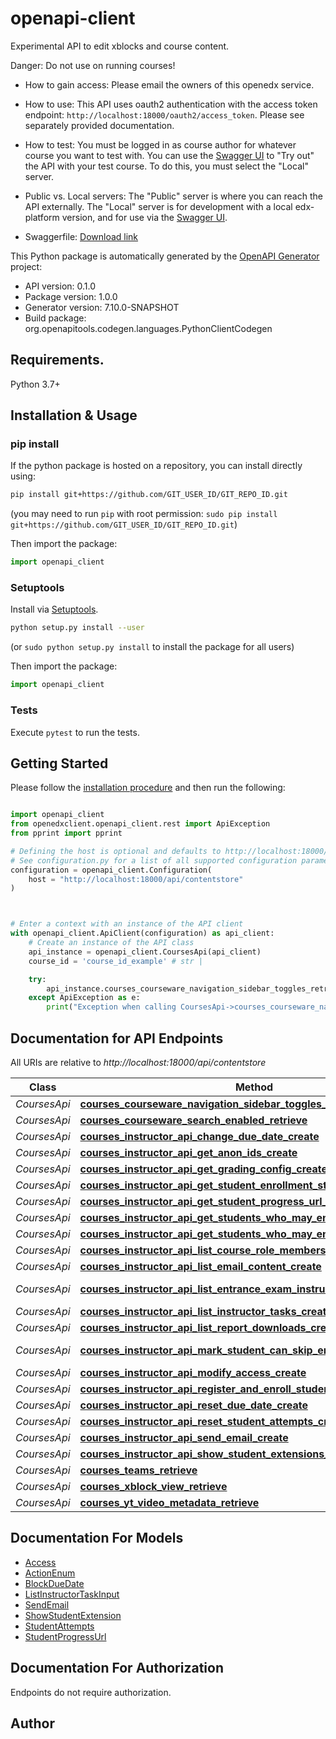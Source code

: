 # openapi-client
Experimental API to edit xblocks and course content.
    

Danger: Do not use on running courses!
    

 - How to gain access: Please email the owners of this openedx service.
    
 - How to use: This API uses oauth2 authentication with the
    access token endpoint: `http://localhost:18000/oauth2/access_token`.
    Please see separately provided documentation.
    
 - How to test: You must be logged in as course author for whatever course you want to test with.
    You can use the [Swagger UI](https://localhost:18000/authoring-api/ui/) to \"Try out\" the API with your test course. To do this, you must select the \"Local\" server.
    
 - Public vs. Local servers: The \"Public\" server is where you can reach the API externally. The \"Local\" server is
    for development with a local edx-platform version,  and for use via the [Swagger UI](https://localhost:18010/authoring-api/ui/).
    
 - Swaggerfile: [Download link](https://localhost:18000/authoring-api/schema/)

This Python package is automatically generated by the [OpenAPI Generator](https://openapi-generator.tech) project:

- API version: 0.1.0
- Package version: 1.0.0
- Generator version: 7.10.0-SNAPSHOT
- Build package: org.openapitools.codegen.languages.PythonClientCodegen

## Requirements.

Python 3.7+

## Installation & Usage
### pip install

If the python package is hosted on a repository, you can install directly using:

```sh
pip install git+https://github.com/GIT_USER_ID/GIT_REPO_ID.git
```
(you may need to run `pip` with root permission: `sudo pip install git+https://github.com/GIT_USER_ID/GIT_REPO_ID.git`)

Then import the package:
```python
import openapi_client
```

### Setuptools

Install via [Setuptools](http://pypi.python.org/pypi/setuptools).

```sh
python setup.py install --user
```
(or `sudo python setup.py install` to install the package for all users)

Then import the package:
```python
import openapi_client
```

### Tests

Execute `pytest` to run the tests.

## Getting Started

Please follow the [installation procedure](#installation--usage) and then run the following:

```python

import openapi_client
from openedxclient.openapi_client.rest import ApiException
from pprint import pprint

# Defining the host is optional and defaults to http://localhost:18000/api/contentstore
# See configuration.py for a list of all supported configuration parameters.
configuration = openapi_client.Configuration(
    host = "http://localhost:18000/api/contentstore"
)



# Enter a context with an instance of the API client
with openapi_client.ApiClient(configuration) as api_client:
    # Create an instance of the API class
    api_instance = openapi_client.CoursesApi(api_client)
    course_id = 'course_id_example' # str | 

    try:
        api_instance.courses_courseware_navigation_sidebar_toggles_retrieve(course_id)
    except ApiException as e:
        print("Exception when calling CoursesApi->courses_courseware_navigation_sidebar_toggles_retrieve: %s\n" % e)

```

## Documentation for API Endpoints

All URIs are relative to *http://localhost:18000/api/contentstore*

Class | Method | HTTP request | Description
------------ | ------------- | ------------- | -------------
*CoursesApi* | [**courses_courseware_navigation_sidebar_toggles_retrieve**](docs/CoursesApi.md#courses_courseware_navigation_sidebar_toggles_retrieve) | **GET** /courses/{course_id}/courseware-navigation-sidebar/toggles/ | 
*CoursesApi* | [**courses_courseware_search_enabled_retrieve**](docs/CoursesApi.md#courses_courseware_search_enabled_retrieve) | **GET** /courses/{course_id}/courseware-search/enabled/ | 
*CoursesApi* | [**courses_instructor_api_change_due_date_create**](docs/CoursesApi.md#courses_instructor_api_change_due_date_create) | **POST** /courses/{course_id}/instructor/api/change_due_date | 
*CoursesApi* | [**courses_instructor_api_get_anon_ids_create**](docs/CoursesApi.md#courses_instructor_api_get_anon_ids_create) | **POST** /courses/{course_id}/instructor/api/get_anon_ids | 
*CoursesApi* | [**courses_instructor_api_get_grading_config_create**](docs/CoursesApi.md#courses_instructor_api_get_grading_config_create) | **POST** /courses/{course_id}/instructor/api/get_grading_config | 
*CoursesApi* | [**courses_instructor_api_get_student_enrollment_status_create**](docs/CoursesApi.md#courses_instructor_api_get_student_enrollment_status_create) | **POST** /courses/{course_id}/instructor/api/get_student_enrollment_status | 
*CoursesApi* | [**courses_instructor_api_get_student_progress_url_create**](docs/CoursesApi.md#courses_instructor_api_get_student_progress_url_create) | **POST** /courses/{course_id}/instructor/api/get_student_progress_url | 
*CoursesApi* | [**courses_instructor_api_get_students_who_may_enroll_create**](docs/CoursesApi.md#courses_instructor_api_get_students_who_may_enroll_create) | **POST** /courses/{course_id}/instructor/api/get_students_who_may_enroll | 
*CoursesApi* | [**courses_instructor_api_get_students_who_may_enroll_retrieve**](docs/CoursesApi.md#courses_instructor_api_get_students_who_may_enroll_retrieve) | **GET** /courses/{course_id}/instructor/api/get_students_who_may_enroll | 
*CoursesApi* | [**courses_instructor_api_list_course_role_members_create**](docs/CoursesApi.md#courses_instructor_api_list_course_role_members_create) | **POST** /courses/{course_id}/instructor/api/list_course_role_members | 
*CoursesApi* | [**courses_instructor_api_list_email_content_create**](docs/CoursesApi.md#courses_instructor_api_list_email_content_create) | **POST** /courses/{course_id}/instructor/api/list_email_content | 
*CoursesApi* | [**courses_instructor_api_list_entrance_exam_instructor_tasks_create**](docs/CoursesApi.md#courses_instructor_api_list_entrance_exam_instructor_tasks_create) | **POST** /courses/{course_id}/instructor/api/list_entrance_exam_instructor_tasks | 
*CoursesApi* | [**courses_instructor_api_list_instructor_tasks_create**](docs/CoursesApi.md#courses_instructor_api_list_instructor_tasks_create) | **POST** /courses/{course_id}/instructor/api/list_instructor_tasks | 
*CoursesApi* | [**courses_instructor_api_list_report_downloads_create**](docs/CoursesApi.md#courses_instructor_api_list_report_downloads_create) | **POST** /courses/{course_id}/instructor/api/list_report_downloads | 
*CoursesApi* | [**courses_instructor_api_mark_student_can_skip_entrance_exam_create**](docs/CoursesApi.md#courses_instructor_api_mark_student_can_skip_entrance_exam_create) | **POST** /courses/{course_id}/instructor/api/mark_student_can_skip_entrance_exam | 
*CoursesApi* | [**courses_instructor_api_modify_access_create**](docs/CoursesApi.md#courses_instructor_api_modify_access_create) | **POST** /courses/{course_id}/instructor/api/modify_access | 
*CoursesApi* | [**courses_instructor_api_register_and_enroll_students_create**](docs/CoursesApi.md#courses_instructor_api_register_and_enroll_students_create) | **POST** /courses/{course_id}/instructor/api/register_and_enroll_students | 
*CoursesApi* | [**courses_instructor_api_reset_due_date_create**](docs/CoursesApi.md#courses_instructor_api_reset_due_date_create) | **POST** /courses/{course_id}/instructor/api/reset_due_date | 
*CoursesApi* | [**courses_instructor_api_reset_student_attempts_create**](docs/CoursesApi.md#courses_instructor_api_reset_student_attempts_create) | **POST** /courses/{course_id}/instructor/api/reset_student_attempts | 
*CoursesApi* | [**courses_instructor_api_send_email_create**](docs/CoursesApi.md#courses_instructor_api_send_email_create) | **POST** /courses/{course_id}/instructor/api/send_email | 
*CoursesApi* | [**courses_instructor_api_show_student_extensions_create**](docs/CoursesApi.md#courses_instructor_api_show_student_extensions_create) | **POST** /courses/{course_id}/instructor/api/show_student_extensions | 
*CoursesApi* | [**courses_teams_retrieve**](docs/CoursesApi.md#courses_teams_retrieve) | **GET** /courses/{course_id}/teams/ | 
*CoursesApi* | [**courses_xblock_view_retrieve**](docs/CoursesApi.md#courses_xblock_view_retrieve) | **GET** /courses/{course_id}/xblock/{usage_id}/view/{view_name} | 
*CoursesApi* | [**courses_yt_video_metadata_retrieve**](docs/CoursesApi.md#courses_yt_video_metadata_retrieve) | **GET** /courses/yt_video_metadata | 


## Documentation For Models

 - [Access](docs/Access.md)
 - [ActionEnum](docs/ActionEnum.md)
 - [BlockDueDate](docs/BlockDueDate.md)
 - [ListInstructorTaskInput](docs/ListInstructorTaskInput.md)
 - [SendEmail](docs/SendEmail.md)
 - [ShowStudentExtension](docs/ShowStudentExtension.md)
 - [StudentAttempts](docs/StudentAttempts.md)
 - [StudentProgressUrl](docs/StudentProgressUrl.md)


<a id="documentation-for-authorization"></a>
## Documentation For Authorization

Endpoints do not require authorization.


## Author





